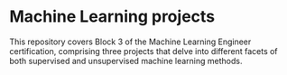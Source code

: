 # Machine Learning projects
 This repository covers Block 3 of the Machine Learning Engineer certification, comprising three projects that delve into different facets of both supervised and unsupervised machine learning methods.
